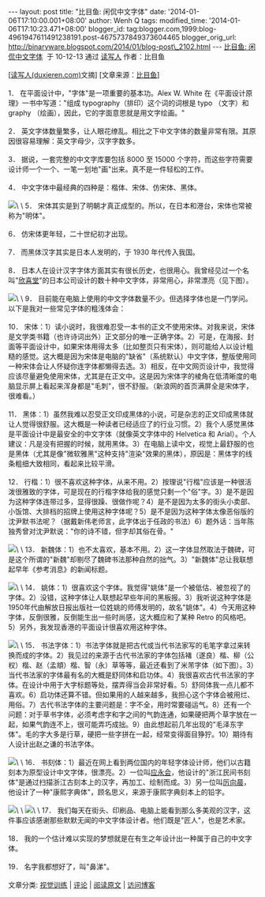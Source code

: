 --- layout: post title: "比目鱼: 闲侃中文字体" date:
'2014-01-06T17:10:00.001+08:00' author: Wenh Q tags: modified\_time:
'2014-01-06T17:10:23.471+08:00' blogger\_id:
tag:blogger.com,1999:blog-4961947611491238191.post-4675737849373604465
blogger\_orig\_url:
http://binaryware.blogspot.com/2014/01/blog-post\_2102.html --- [比目鱼:
闲侃中文字体](http://www.bimuyu.com/blog/archives/125779129.shtml)  于
10-12-13 通过 [读写人](http://www.duxieren.com/) 作者：比目鱼\
\
\[[读写人(duxieren.com)](http://www.duxieren.com/)文摘\]
\[文章来源：[比目鱼](http://www.bimuyu.com/blog/)\]\
\
1． 在平面设计中，"字体"是一项重要的基本功。Alex W. White
在《平面设计原理》一书中写道："组成 typography（排印）这个词的词根是
typo （文字）和 graphy （绘画），因此，它的字面意思就是用文字绘画。"\
\
2．
英文字体数量繁多，让人眼花缭乱。相比之下中文字体的数量非常有限。其原因很容易理解：英文字母少，汉字字数多。\
\
3． 据说，一套完整的中文字库要包括 8000 至 15000
个字符，而这些字符需要设计师一个一个、一笔一划地"画"出来。真不是一件轻松的工作。\
\
4． 中文字体中最经典的四种是：楷体、宋体、仿宋体、黑体。\
\
![](https://images-blogger-opensocial.googleusercontent.com/gadgets/proxy?url=http%3A%2F%2Fwww.bimuyu.com%2Fblog%2Fuploads%2F2010%2Fziti_1.png&container=blogger&gadget=a&rewriteMime=image%2F*)\
\
5．
宋体其实是到了明朝才真正成型的。所以，在日本和港台，宋体也常被称为"明体"。\
\
6． 仿宋体更年轻，二十世纪初才出现。\
\
7． 而黑体汉字其实是日本人发明的，于 1930 年代传入我国。\
\
8．
日本人在设计汉字字体方面其实有很长历史，也很用心。我曾经见过一个名叫"[欣喜堂](http://www.kinkido.net/)"的日本公司设计的数十种中文字体，非常用心，非常漂亮（见下图）。\
\
![](https://images-blogger-opensocial.googleusercontent.com/gadgets/proxy?url=http%3A%2F%2Fwww.bimuyu.com%2Fblog%2Fuploads%2F2010%2Fziti_2.gif&container=blogger&gadget=a&rewriteMime=image%2F*)\
\
9．
目前能在电脑上使用的中文字体数量不少。但选择字体也是一门学问。以下是我对一些常见字体的粗浅体会：\
\
10．
宋体：1）读小说时，我很难忍受一本书的正文不使用宋体。对我来说，宋体是文学类书籍（也许诗词出外）正文部分的唯一正确字体。2）可是，在海报、封面等平面设计中，如果宋体用得太多（比如整页只有宋体），则可能给人以设计粗糙的感觉。这大概是因为宋体是电脑的"缺省"（系统默认）中文字体，整版使用同一种宋体会让人怀疑你连字体都懒得去选。3）相反，在中文网页设计中，我觉得应该尽量避免使用宋体，尤其是在正文中。这是因为宋体字的棱角在低清晰度的电脑显示屏上看起来浑身都是"毛刺"，很不舒服。（新浪网的首页满屏全是宋体字，很难看。）\
\
11．
黑体：1）虽然我难以忍受正文印成黑体的小说，可是杂志的正文印成黑体就让人觉得很舒服。这大概是一种读者已经适应了的行业习惯。2）我个人感觉黑体是平面设计中是最安全的中文字体（就像英文字体中的
Helvetica 和
Arial）。个人建议：凡是没有把握的时候，就用黑体。3）在电脑上读中文，视觉上最舒服的也是黑体（尤其是像"微软雅黑"这种支持"渲染"效果的黑体），原因是：黑体字的线条粗细大致相同，看起来比较平滑。\
\
12．
行楷：1）很不喜欢这种字体，从来不用。2）按理说"行楷"应该是一种很活泼很雅致的字体，可是现在的行楷字体给我的感觉只剩一个"俗"字。3）是不是因为这种字体连带过多，显得很躁、很做作呢？4）是不是因为太多的街头小卖部、小饭馆、大排档的招牌上使用这种字体呢？5）是不是因为这种字体太像恶俗版的沈尹默书法呢？（据戴新伟老师言，此字体出于任政的书法）6）题外话：当年陈独秀曾对沈尹默说："你的诗不错，但字却其俗在骨。"\
\
![](https://images-blogger-opensocial.googleusercontent.com/gadgets/proxy?url=http%3A%2F%2Fwww.bimuyu.com%2Fblog%2Fuploads%2F2010%2Fziti_xingkai.gif&container=blogger&gadget=a&rewriteMime=image%2F*)\
\
13．
新魏体：1）也不太喜欢，基本不用。2）这一字体显然取法于魏碑，可是这个所谓的"新魏"却剔尽了魏碑书法那种自然的拙气。3）"新魏体"总让我联想起早年《参考消息》的新闻标题。\
\
![](https://images-blogger-opensocial.googleusercontent.com/gadgets/proxy?url=http%3A%2F%2Fwww.bimuyu.com%2Fblog%2Fuploads%2F2010%2Fziti_xinwei.gif&container=blogger&gadget=a&rewriteMime=image%2F*)\
\
14．
姚体：1）很喜欢这个字体。我觉得"姚体"是一个被低估、被忽视了的字体。2）没错，这种字体让人联想起早些年间的黑板报。3）我听说这种字体是1950年代由解放日报出版社一位姓姚的师傅发明的，故名"姚体"。4）今天用这种字体，反倒很雅，反倒能生出一些时尚感，这大概应和了某种
Retro 的风格吧。5）另外，我发现香港的平面设计很喜欢用这种字体。\
\
![](https://images-blogger-opensocial.googleusercontent.com/gadgets/proxy?url=http%3A%2F%2Fwww.bimuyu.com%2Fblog%2Fuploads%2F2010%2Fziti_yaoti.gif&container=blogger&gadget=a&rewriteMime=image%2F*)\
\
15．
书法字体：1）书法字体就是把古代或当代书法家写的毛笔字拿过来转换而成的字体。2）我见过的来源于古代书法家的字体包括褚（遂良）楷、柳（公权）楷、赵（孟頫）楷、智（永）草等等，最近还看到了米芾字体（如下图）。3）当代书法家的字体最有名的大概是舒同体和启功体。4）我很喜欢古代书法家的字体。在设计中用于大字标题等处，摆弄得当会非常好看。5）舒同体我一点儿都不喜欢。6）启功体还算不错。但如果用的人越来越多，我担心这个字体会被用烂、用俗。7）古代书法字体的主要问题是：字不全，用时常要碰运气。8）还有一个问题：对于草书字体，必须考虑字和字之间的气韵连通，如果硬把两个草字放在一起，如果气韵连不上，很可能弄巧成拙。9）由此想起前几年出现的"毛泽东字体"。毛的字大多是行草，硬把一些字拼在一起，经常变得面目狰狞。10）期待有人设计出赵之谦的书法字体。\
\
![](https://images-blogger-opensocial.googleusercontent.com/gadgets/proxy?url=http%3A%2F%2Fwww.bimuyu.com%2Fblog%2Fuploads%2F2010%2Fziti_mifu.gif&container=blogger&gadget=a&rewriteMime=image%2F*)\
\
16．
书刻体：1）最近在网上看到两位国内的年轻字体设计师，他们以古籍刻本为原型设计中文字体，很漂亮。2）一位叫[应永会](http://blog.sina.com.cn/eonway)，他设计的"浙江民间书刻体"是通过扫描浙江古刻本上的汉字，再加工、绘制而成。3）另一位叫[厉向晨](http://typeland.com/)，他设计了一种"康熙字典体"，顾名思义，来源于康熙字典刻本上的铅字。\
\
![](https://images-blogger-opensocial.googleusercontent.com/gadgets/proxy?url=http%3A%2F%2Fwww.bimuyu.com%2Fblog%2Fuploads%2F2010%2Fziti_zhejiang.gif&container=blogger&gadget=a&rewriteMime=image%2F*)\
\
![](https://images-blogger-opensocial.googleusercontent.com/gadgets/proxy?url=http%3A%2F%2Fwww.bimuyu.com%2Fblog%2Fuploads%2F2010%2Fziti_kaingxi.gif&container=blogger&gadget=a&rewriteMime=image%2F*)\
\
17．
我们每天在街头、印刷品、电脑上能看到那么多美观的汉字，这件事应该感谢那些默默无闻的中文字体设计者。他们既是"匠人"，也是艺术家。\
\
18．
我的一个估计难以实现的梦想就是在有生之年设计出一种属于自己的中文字体。\
\
19． 名字我都想好了，叫"鼻涕"。\
\
文章分类: [视觉训练](http://www.bimuyu.com/blog/cat_6.shtml) |
[评论](http://www.bimuyu.com/blog/archives/125779129.shtml#COMMENT) |
[阅读原文](http://www.bimuyu.com/blog/archives/125779129.shtml) |
[访问博客](http://www.bimuyu.com/blog/)
